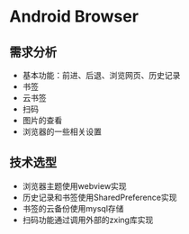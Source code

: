 # Android Browser

## 需求分析

* 基本功能：前进、后退、浏览网页、历史记录
* 书签
* 云书签
* 扫码
* 图片的查看
* 浏览器的一些相关设置

## 技术选型

* 浏览器主题使用webview实现
* 历史记录和书签使用SharedPreference实现
* 书签的云备份使用mysql存储
* 扫码功能通过调用外部的zxing库实现

